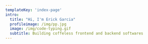 ```yaml
---
templateKey: 'index-page'
intro:
  title: "Hi, I'm Erick Garcia"
  profileimage: /img/pp.jpg
  image: /img/code-typing.gif
  subtitle: Building coffeless frontend and backend softwares
---
```

